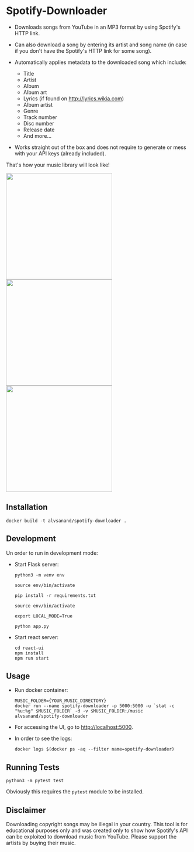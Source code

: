 # Spotify-Downloader

- Downloads songs from YouTube in an MP3 format by using Spotify's HTTP link.
- Can also download a song by entering its artist and song name (in case if you don't have the Spotify's HTTP link for some song).
- Automatically applies metadata to the downloaded song which include:

  - Title
  - Artist
  - Album
  - Album art
  - Lyrics (if found on http://lyrics.wikia.com)
  - Album artist
  - Genre
  - Track number
  - Disc number
  - Release date
  - And more...

- Works straight out of the box and does not require to generate or mess with your API keys (already included).

That's how your music library will look like!

<img src="http://i.imgur.com/Gpch7JI.png" width="290"/><img src="http://i.imgur.com/5vhk3HY.png" width="290"/><img src="http://i.imgur.com/RDTCCST.png" width="290"/>

## Installation

```
docker build -t alvsanand/spotify-downloader .
```

## Development

Un order to run in development mode:

- Start Flask server:

    ```
    python3 -m venv env

    source env/bin/activate

    pip install -r requirements.txt

    source env/bin/activate

    export LOCAL_MODE=True

    python app.py
    ```
- Start react server:

    ```
    cd react-ui
    npm install
    npm run start
    ```

## Usage

- Run docker container:

    ```
    MUSIC_FOLDER={YOUR_MUSIC_DIRECTORY}
    docker run --name spotify-downloader -p 5000:5000 -u `stat -c "%u:%g" $MUSIC_FOLDER` -d -v $MUSIC_FOLDER:/music alvsanand/spotify-downloader
    ```
- For accessing the UI, go to [http://localhost:5000](http://localhost:5000).
- In order to see the logs:

    ```
    docker logs $(docker ps -aq --filter name=spotify-downloader)
    ```

## Running Tests

```
python3 -m pytest test
```

Obviously this requires the `pytest` module to be installed.

## Disclaimer

Downloading copyright songs may be illegal in your country.
This tool is for educational purposes only and was created only to show
how Spotify's API can be exploited to download music from YouTube.
Please support the artists by buying their music.
